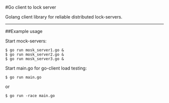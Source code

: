 #Go client to lock server

Golang client library for reliable distributed lock-servers.

----------

##Example usage

Start mock-servers:

    $ go run mosk_server1.go &
    $ go run mosk_server2.go &
    $ go run mosk_server3.go &


Start main.go for go-client load testing:

    $ go run main.go
 
or

    $ go run -race main.go
